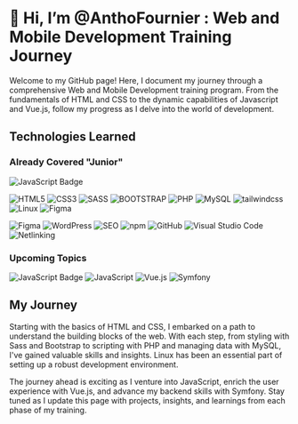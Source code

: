 # 👋 Hi, I’m @AnthoFournier : Web and Mobile Development Training Journey

Welcome to my GitHub page! Here, I document my journey through a comprehensive Web and Mobile Development training program. From the fundamentals of HTML and CSS to the dynamic capabilities of Javascript and Vue.js, follow my progress as I delve into the world of development.

## Technologies Learned

### Already Covered "Junior"

![JavaScript Badge](https://img.shields.io/badge/Code-JavaScript-blueviolet?style=flat&logo=javascript&color=yellow)

![HTML5](https://img.shields.io/badge/Code-HTML5-blueviolet?=flat&logo=html5&logoColor=E34F26&color=E34F26)
![CSS3](https://img.shields.io/badge/Code-CSS3-blueviolet?style=flat&logo=css3&logoColor=1572B6&color=1572B6)
![SASS](https://img.shields.io/badge/Code-Sass-blueviolet?=flat&logo=sass&logoColor=CC6699&color=CC6699)
![BOOTSTRAP](https://img.shields.io/badge/Code-Bootstrap-blueviolet?=flat&logo=Bootstrap&logoColor=7952B3&color=7952B3)
![PHP](https://img.shields.io/badge/Code-php-blueviolet?=flat&logo=php&logoColor=777BB4&color=777BB4)
![MySQL](https://img.shields.io/badge/Code-MySQL-blueviolet?=flat&logo=MySQL&logoColor=4479A1&color=4479A1)
![tailwindcss](https://img.shields.io/badge/Code-Tailwind_CSS-blueviolet?=flat&logo=tailwindcss&logoColor=06B6D4&color=06B6D4)
![Linux](https://img.shields.io/badge/Work-Linux-blueviolet?=flat&logo=linux&logoColor=FCC624&color=FCC624)
![Figma](https://img.shields.io/badge/Design-Figma-blueviolet?=flat&logo=figma&logoColor=F24E1E&color=F24E1E)





![Figma](https://img.shields.io/badge/Figma-F24E1E?style=flat-square&logo=figma&logoColor=white&color=yellow)
![WordPress](https://img.shields.io/badge/WordPress-21759B?style=flat-square&logo=wordpress&logoColor=white&color=yellow)
![SEO](https://img.shields.io/badge/SEO-006699?style=flat-square&logo=google&logoColor=white&color=yellow)
![npm](https://img.shields.io/badge/npm-CB3837?style=flat-square&logo=npm&logoColor=white&color=yellow)
![GitHub](https://img.shields.io/badge/GitHub-100000?style=flat-square&logo=github&logoColor=white&color=yellow)
![Visual Studio Code](https://img.shields.io/badge/Visual%20Studio%20Code-007ACC?style=flat-square&logo=visualstudiocode&logoColor=white&color=yellow)
![Netlinking](https://img.shields.io/badge/Netlinking-007ACC?style=flat-square&color=yellow)





### Upcoming Topics

![JavaScript Badge](https://img.shields.io/badge/Code-JavaScript-blueviolet?style=flat&logo=javascript&color=yellow)
![JavaScript](https://img.shields.io/badge/JavaScript-F7DF1E?style=for-the-badge&logo=javascript&logoColor=black) ![Vue.js](https://img.shields.io/badge/Vue.js-4FC08D?style=for-the-badge&logo=vuedotjs&logoColor=white) ![Symfony](https://img.shields.io/badge/Symfony-000000?style=for-the-badge&logo=symfony&logoColor=white) 

## My Journey

Starting with the basics of HTML and CSS, I embarked on a path to understand the building blocks of the web. With each step, from styling with Sass and Bootstrap to scripting with PHP and managing data with MySQL, I've gained valuable skills and insights. Linux has been an essential part of setting up a robust development environment.

The journey ahead is exciting as I venture into JavaScript, enrich the user experience with Vue.js, and advance my backend skills with Symfony. Stay tuned as I update this page with projects, insights, and learnings from each phase of my training.

